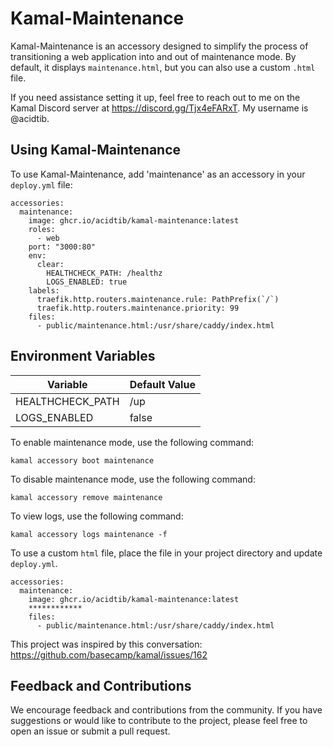 # Kamal-Maintenance

Kamal-Maintenance is an accessory designed to simplify the process of transitioning a web application into and out of maintenance mode. By default, it displays `maintenance.html`, but you can also use a custom `.html` file. 

If you need assistance setting it up, feel free to reach out to me on the Kamal Discord server at https://discord.gg/Tjx4eFARxT. My username is @acidtib.

## Using Kamal-Maintenance

To use Kamal-Maintenance, add 'maintenance' as an accessory in your `deploy.yml` file:
```
accessories:
  maintenance:
    image: ghcr.io/acidtib/kamal-maintenance:latest
    roles:
      - web
    port: "3000:80"
    env:
      clear:
        HEALTHCHECK_PATH: /healthz
        LOGS_ENABLED: true
    labels:
      traefik.http.routers.maintenance.rule: PathPrefix(`/`)
      traefik.http.routers.maintenance.priority: 99
    files:
      - public/maintenance.html:/usr/share/caddy/index.html
```

## Environment Variables

| Variable | Default Value |
| --- | --- |
| HEALTHCHECK_PATH | /up |
| LOGS_ENABLED | false |


To enable maintenance mode, use the following command:
```
kamal accessory boot maintenance
```

To disable maintenance mode, use the following command:
```
kamal accessory remove maintenance
```

To view logs, use the following command:
```
kamal accessory logs maintenance -f
```

To use a custom `html` file, place the file in your project directory and update `deploy.yml`.
```
accessories:
  maintenance:
    image: ghcr.io/acidtib/kamal-maintenance:latest
    ************
    files:
      - public/maintenance.html:/usr/share/caddy/index.html
```

This project was inspired by this conversation: https://github.com/basecamp/kamal/issues/162

## Feedback and Contributions

We encourage feedback and contributions from the community. If you have suggestions or would like to contribute to the project, please feel free to open an issue or submit a pull request.

